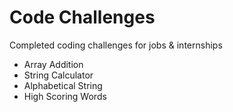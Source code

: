 # Code Challenges
Completed coding challenges for jobs &amp; internships

* Array Addition
* String Calculator
* Alphabetical String
* High Scoring Words
